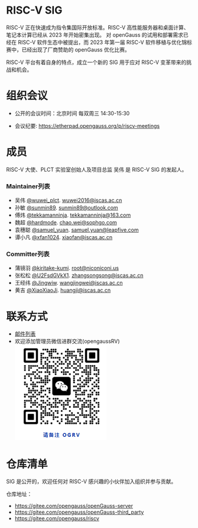 
# RISC-V SIG

RISC-V 正在快速成为指令集国际开放标准。RISC-V 高性能服务器和桌面计算、笔记本计算已经从 2023 年开始密集出现。 对 openGauss 的试用和部署需求已经在 RISC-V 软件生态中被提出，而 2023 年第一届 RISC-V 软件移植与优化锦标赛中，已经出现了厂商赞助的 openGauss 优化比赛。

RISC-V 平台有着自身的特点，成立一个新的 SIG 用于应对 RISC-V 变革带来的挑战和机会。

# 组织会议

- 公开的会议时间：北京时间 每双周三 14:30-15:30

- 会议纪要: https://etherpad.opengauss.org/p/riscv-meetings

# 成员

RISC-V 大使、PLCT 实验室创始人及项目总监 吴伟 是 RISC-V SIG 的发起人。

### Maintainer列表

- 吴伟 [@wuwei_plct](https://gitee.com/wuwei_plct). wuwei2016@iscas.ac.cn
- 孙敏 [@sunmin89](https://gitee.com/sunmin89). sunmin89@outlook.com
- 傅炜 [@tekkamanninja](https://gitee.com/tekkamanninja). tekkamanninja@163.com
- 魏超 [@hardmode](https://gitee.com/hardmode). chao.wei@sophgo.com
- 袁穗聪 [@samuel_yuan](https://gitee.com/samuel_yuan). samuel.yuan@leapfive.com
- 谭小凡 [@xfan1024](https://gitee.com/xfan1024). xiaofan@iscas.ac.cn

### Committer列表

- 蒲镜羽 [@kiritake-kumi](kiritake-kumi). root@niconiconi.us
- 张松松 [@U2FsdGVkX1](https://gitee.com/U2FsdGVkX1). zhangsongsong@iscas.ac.cn
- 王经纬 [@Jingwiw](https://gitee.com/Jingwiw). wangjingwei@iscas.ac.cn
- 黄吉 [@XiaoXiaoJi](https://gitee.com/XiaoXiaoXiaoJi). huangji@iscas.ac.cn

# 联系方式

- [邮件列表](https://mailweb.opengauss.org/postorius/lists/riscv.opengauss.org/)
- 欢迎添加管理员微信进群交流(opengaussRV)
  ![](./wxgroup.png)


# 仓库清单

SIG 是公开的，欢迎任何对 RISC-V 感兴趣的小伙伴加入组织并参与贡献。

仓库地址：

- https://gitee.com/opengauss/openGauss-server
- https://gitee.com/opengauss/openGauss-third_party
- https://gitee.com/opengauss/riscv





